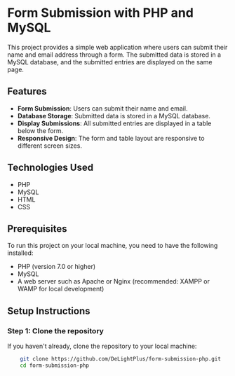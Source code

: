 # Form Submission with PHP and MySQL

This project provides a simple web application where users can submit their name and email address through a form. The submitted data is stored in a MySQL database, and the submitted entries are displayed on the same page.

## Features
- **Form Submission**: Users can submit their name and email.
- **Database Storage**: Submitted data is stored in a MySQL database.
- **Display Submissions**: All submitted entries are displayed in a table below the form.
- **Responsive Design**: The form and table layout are responsive to different screen sizes.

## Technologies Used
- PHP
- MySQL
- HTML
- CSS

## Prerequisites
To run this project on your local machine, you need to have the following installed:
- PHP (version 7.0 or higher)
- MySQL
- A web server such as Apache or Nginx (recommended: XAMPP or WAMP for local development)

## Setup Instructions

### Step 1: Clone the repository
If you haven't already, clone the repository to your local machine:

```bash
    git clone https://github.com/DeLightPlus/form-submission-php.git
    cd form-submission-php
